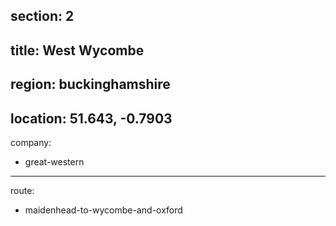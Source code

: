 section: 2
----
title: West Wycombe
----
region: buckinghamshire
----
location: 51.643, -0.7903
----
company:
- great-western
----
route:
- maidenhead-to-wycombe-and-oxford

